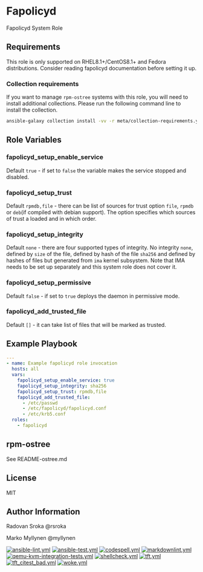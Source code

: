 # Fapolicyd

Fapolicyd System Role

## Requirements

This role is only supported on RHEL8.1+/CentOS8.1+ and Fedora distributions. Consider reading fapolicyd documentation before setting it up.

### Collection requirements

If you want to manage `rpm-ostree` systems with this role, you will need to
install additional collections.  Please run the following command line to
install the collection.

```bash
ansible-galaxy collection install -vv -r meta/collection-requirements.yml
```

## Role Variables

### fapolicyd_setup_enable_service

Default `true` - if set to `false` the variable makes the service stopped
and disabled.

### fapolicyd_setup_trust

Default `rpmdb,file` - there can be list of sources for trust option `file`, `rpmdb` or `deb`(if compiled with debian support).
The option specifies which sources of trust a loaded and in which order.

### fapolicyd_setup_integrity

Default `none` - there are four supported types of integrity. No integrity `none`, defined by `size` of the file, defined by hash of the file `sha256` and defined by hashes of files but generated from `ima` kernel subsystem. Note that IMA needs to be set up separately and this system role does not cover it.

### fapolicyd_setup_permissive

Default `false` - if set to `true` deploys the daemon in permissive mode.

### fapolicyd_add_trusted_file

Default `[]` - it can take list of files that will be marked as trusted.

## Example Playbook

```yaml
---
- name: Example fapolicyd role invocation
  hosts: all
  vars:
    fapolicyd_setup_enable_service: true
    fapolicyd_setup_integrity: sha256
    fapolicyd_setup_trust: rpmdb,file
    fapolicyd_add_trusted_file:
      - /etc/passwd
      - /etc/fapolicyd/fapolicyd.conf
      - /etc/krb5.conf
  roles:
    - fapolicyd
```

## rpm-ostree

See README-ostree.md

## License

MIT

## Author Information

Radovan Sroka @rsroka

Marko Myllynen @myllynen

[![ansible-lint.yml](https://github.com/linux-system-roles/fapolicyd/actions/workflows/ansible-lint.yml/badge.svg)](https://github.com/linux-system-roles/fapolicyd/actions/workflows/ansible-lint.yml) [![ansible-test.yml](https://github.com/linux-system-roles/fapolicyd/actions/workflows/ansible-test.yml/badge.svg)](https://github.com/linux-system-roles/fapolicyd/actions/workflows/ansible-test.yml) [![codespell.yml](https://github.com/linux-system-roles/fapolicyd/actions/workflows/codespell.yml/badge.svg)](https://github.com/linux-system-roles/fapolicyd/actions/workflows/codespell.yml) [![markdownlint.yml](https://github.com/linux-system-roles/fapolicyd/actions/workflows/markdownlint.yml/badge.svg)](https://github.com/linux-system-roles/fapolicyd/actions/workflows/markdownlint.yml) [![qemu-kvm-integration-tests.yml](https://github.com/linux-system-roles/fapolicyd/actions/workflows/qemu-kvm-integration-tests.yml/badge.svg)](https://github.com/linux-system-roles/fapolicyd/actions/workflows/qemu-kvm-integration-tests.yml) [![shellcheck.yml](https://github.com/linux-system-roles/fapolicyd/actions/workflows/shellcheck.yml/badge.svg)](https://github.com/linux-system-roles/fapolicyd/actions/workflows/shellcheck.yml) [![tft.yml](https://github.com/linux-system-roles/fapolicyd/actions/workflows/tft.yml/badge.svg)](https://github.com/linux-system-roles/fapolicyd/actions/workflows/tft.yml) [![tft_citest_bad.yml](https://github.com/linux-system-roles/fapolicyd/actions/workflows/tft_citest_bad.yml/badge.svg)](https://github.com/linux-system-roles/fapolicyd/actions/workflows/tft_citest_bad.yml) [![woke.yml](https://github.com/linux-system-roles/fapolicyd/actions/workflows/woke.yml/badge.svg)](https://github.com/linux-system-roles/fapolicyd/actions/workflows/woke.yml)
